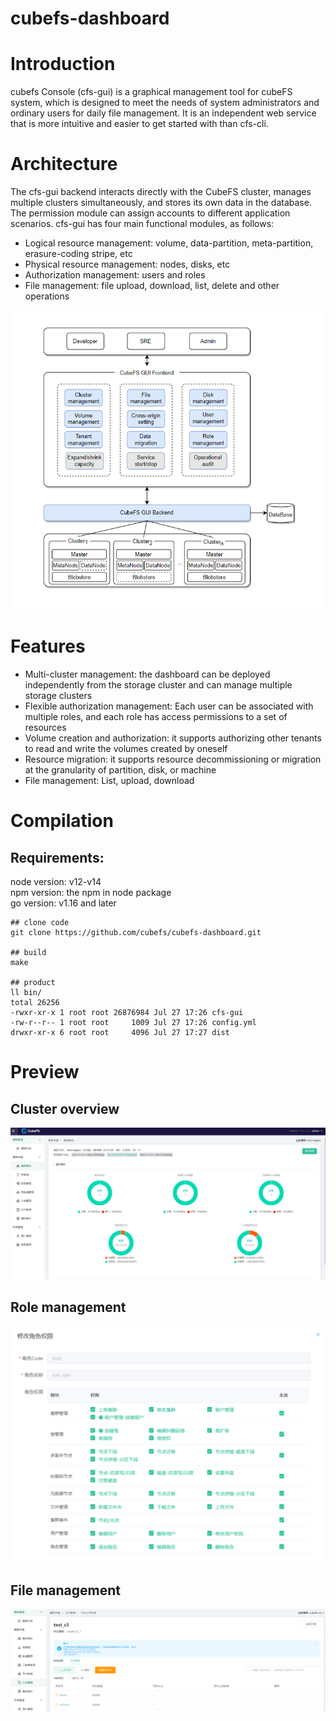 # cubefs-dashboard

# Introduction
cubefs Console (cfs-gui) is a graphical management tool for cubeFS system, which is designed to meet the needs of system administrators and ordinary users for daily file management. It is an independent web service that is more intuitive and easier to get started with than cfs-cli.

# Architecture
The cfs-gui backend interacts directly with the CubeFS cluster, manages multiple clusters simultaneously, and stores its own data in the database. The permission module can assign accounts to different application scenarios. cfs-gui has four main functional modules, as follows:<br>
- Logical resource management: volume, data-partition, meta-partition, erasure-coding stripe, etc
- Physical resource management: nodes, disks, etc
- Authorization management: users and roles
- File management: file upload, download, list, delete and other operations

<img src="https://github.com/cubefs/cubefs-dashboard/blob/main/pictures/architecture.png" align=center/>

# Features
- Multi-cluster management: the dashboard can be deployed independently from the storage cluster and can manage multiple storage clusters<br>
- Flexible authorization management: Each user can be associated with multiple roles, and each role has access permissions to a set of resources
- Volume creation and authorization: it supports authorizing other tenants to read and write the volumes created by oneself
- Resource migration: it supports resource decommissioning or migration at the granularity of partition, disk, or machine
- File management: List, upload, download<br>

# Compilation
## Requirements:
node version: v12-v14<br>
npm version: the npm in node package<br>
go version: v1.16 and later<br>

```
## clone code
git clone https://github.com/cubefs/cubefs-dashboard.git

## build
make

## product
ll bin/
total 26256
-rwxr-xr-x 1 root root 26876984 Jul 27 17:26 cfs-gui
-rw-r--r-- 1 root root     1009 Jul 27 17:26 config.yml
drwxr-xr-x 6 root root     4096 Jul 27 17:27 dist
```
# Preview
## Cluster overview
<img src="https://github.com/cubefs/cubefs-dashboard/blob/main/pictures/cluster_overview.png" align=center/>

## Role management
<img src="https://github.com/cubefs/cubefs-dashboard/blob/main/pictures/role_management.png" align=center/>

## File management
<img src="https://github.com/cubefs/cubefs-dashboard/blob/main/pictures/file_management.png" align=center/>

